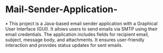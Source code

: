 # Mail-Sender-Application-
•	This project is a Java-based email sender application with a Graphical User Interface (GUI). It allows users to send emails via SMTP using their email credentials. The application includes fields for recipient email, subject, message body, and attachments. It ensures user-friendly interaction and provides status updates for sent emails.

